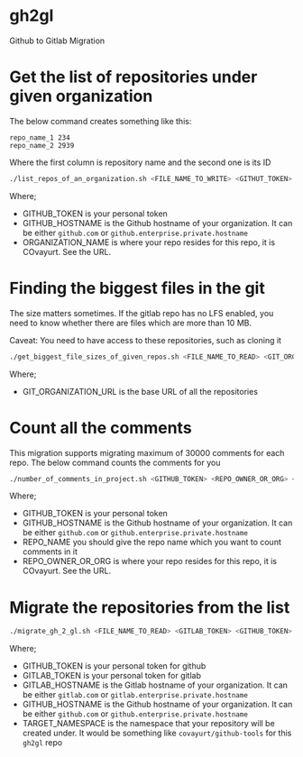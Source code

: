 # gh2gl
Github to Gitlab Migration

# Get the list of repositories under given organization

The below command creates something like this: 

```
repo_name_1 234
repo_name_2 2939
```
Where the first column is repository name and the second one is its ID

```bash
./list_repos_of_an_organization.sh <FILE_NAME_TO_WRITE> <GITHUT_TOKEN> <GITHUB_HOSTNAME> <ORGANIZATION_NAME>
```
Where;
* GITHUB_TOKEN is your personal token
* GITHUB_HOSTNAME is the Github hostname of your organization. It can be either `github.com` or `github.enterprise.private.hostname`
* ORGANIZATION_NAME is where your repo resides for this repo, it is COvayurt. See the URL.


# Finding the biggest files in the git

The size matters sometimes. If the gitlab repo has no LFS enabled, 
you need to know whether there are files which are more than 10 MB. 

Caveat: You need to have access to these repositories, such as cloning it

```bash
./get_biggest_file_sizes_of_given_repos.sh <FILE_NAME_TO_READ> <GIT_ORGANIZATION_URL>
```
Where;
* GIT_ORGANIZATION_URL is the base URL of all the repositories

# Count all the comments

This migration supports migrating maximum of 30000 comments for each repo. The below command counts the comments for you

```bash
./number_of_comments_in_project.sh <GITHUB_TOKEN> <REPO_OWNER_OR_ORG> <REPO_NAME> <GITHUB_HOSTNAME>
```

Where;
* GITHUB_TOKEN is your personal token
* GITHUB_HOSTNAME is the Github hostname of your organization. It can be either `github.com` or `github.enterprise.private.hostname`
* REPO_NAME you should give the repo name which you want to count comments in it
* REPO_OWNER_OR_ORG is where your repo resides for this repo, it is COvayurt. See the URL.


# Migrate the repositories from the list

```bash
./migrate_gh_2_gl.sh <FILE_NAME_TO_READ> <GITLAB_TOKEN> <GITHUB_TOKEN> <GITLAB_HOSTNAME> <GITHUB_URL> <TARGET_NAMESPACE>
```

Where;
* GITHUB_TOKEN is your personal token for github
* GITLAB_TOKEN is your personal token for gitlab
* GITLAB_HOSTNAME is the Gitlab hostname of your organization. It can be either `gitlab.com` or `gitlab.enterprise.private.hostname` 
* GITHUB_HOSTNAME is the Github hostname of your organization. It can be either `github.com` or `github.enterprise.private.hostname`
* TARGET_NAMESPACE is the namespace that your repository will be created under. It would be something like `covayurt/github-tools` for this `gh2gl` repo

